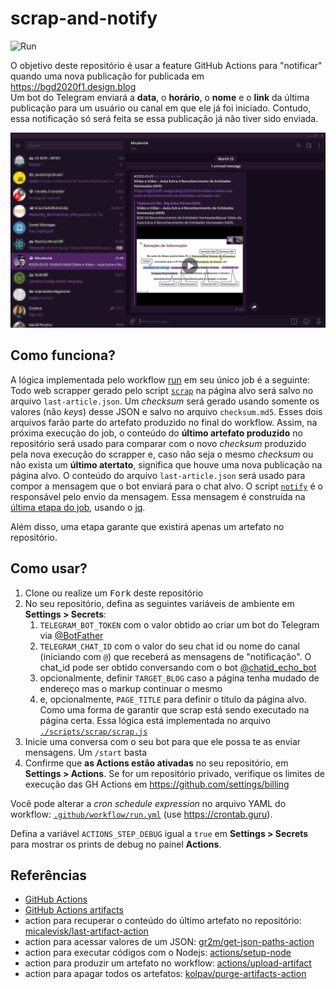 # scrap-and-notify

![Run](https://github.com/micalevisk/scrap-and-notify/workflows/Run/badge.svg?event=push)

O objetivo deste repositório é usar a feature GitHub Actions para "notificar" quando uma nova publicação for publicada em https://bgd2020f1.design.blog  
Um bot do Telegram enviará a **data**, o **horário**, o **nome** e o **link** da última publicação para um usuário ou canal em que ele já foi iniciado. Contudo, essa notificação só será feita se essa publicação já não tiver sido enviada.

![Exemplo de mensagem enviada pelo bot](./print-exemplo.png)

## Como funciona?

A lógica implementada pelo workflow [run](./.github/workflows/run.yml) em seu único job é a seguinte:  
Todo web scrapper gerado pelo script [`scrap`](./scripts/scrap.js) na página alvo será salvo no arquivo `last-article.json`. Um _checksum_ será gerado usando somente os valores (não _keys_) desse JSON e salvo no arquivo `checksum.md5`. Esses dois arquivos farão parte do artefato produzido no final do workflow. Assim, na próxima execução do job, o conteúdo do **último artefato produzido** no repositório será usado para comparar com o novo _checksum_ produzido pela nova execução do scrapper e, caso não seja o mesmo _checksum_ ou não exista um **último atertato**, significa que houve uma nova publicação na página alvo. O conteúdo do arquivo `last-article.json` será usado para compor a mensagem que o bot enviará para o chat alvo. O script [`notify`](./scripts/notify.js) é o responsável pelo envio da mensagem. Essa mensagem é construída na [última etapa do job](./.github/workflows/run.yml#L105), usando o [jq](https://stedolan.github.io/jq).

Além disso, uma etapa garante que existirá apenas um artefato no repositório.

## Como usar?

1. Clone ou realize um <kbd>Fork</kbd> deste repositório
2. No seu repositório, defina as seguintes variáveis de ambiente em **Settings > Secrets**:
    1. `TELEGRAM_BOT_TOKEN` com o valor obtido ao criar um bot do Telegram via [@BotFather](https://t.me/BotFather)
    2. `TELEGRAM_CHAT_ID` com o valor do seu chat id ou nome do canal (iniciando com `@`) que receberá as mensagens de "notificação". O chat_id pode ser obtido conversando com o bot [@chatid_echo_bot](https://t.me/chatid_echo_bot)
    3. opcionalmente, definir `TARGET_BLOG` caso a página tenha mudado de endereço mas o markup continuar o mesmo
    4. e, opcionalmente, `PAGE_TITLE` para definir o título da página alvo. Como uma forma de garantir que scrap está sendo executado na página certa. Essa lógica está implementada no arquivo [`./scripts/scrap/scrap.js`](./scripts/scrap.js#L7-L9)
3. Inicie uma conversa com o seu bot para que ele possa te as enviar mensagens. Um `/start` basta
4. Confirme que **as Actions estão ativadas** no seu repositório, em **Settings > Actions**. Se for um repositório privado, verifique os limites de execução das GH Actions em https://github.com/settings/billing

Você pode alterar a _cron schedule expression_ no arquivo YAML do workflow: [`.github/workflow/run.yml`](./.github/workflows/run.yml) (use https://crontab.guru).

Defina a variável `ACTIONS_STEP_DEBUG` igual a `true` em **Settings > Secrets** para mostrar os prints de debug no painel **Actions**.

## Referências

- [GitHub Actions](https://github.com/features/actions)
- [GitHub Actions artifacts](https://developer.github.com/v3/actions/artifacts)
- action para recuperar o conteúdo do último artefato no repositório: [micalevisk/last-artifact-action](https://github.com/micalevisk/last-artifact-action)
- action para acessar valores de um JSON: [gr2m/get-json-paths-action](https://github.com/gr2m/get-json-paths-action)
- action para executar códigos com o Nodejs: [actions/setup-node](https://github.com/actions/setup-node)
- action para produzir um artefato no workflow: [actions/upload-artifact](https://github.com/actions/upload-artifact)
- action para apagar todos os artefatos: [kolpav/purge-artifacts-action](https://github.com/kolpav/purge-artifacts-action)
